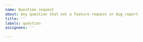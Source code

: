 ```yaml
---
name: Question request
about: Any question that not a feature request or bug report
title: ''
labels: question
assignees: ''

---
```



